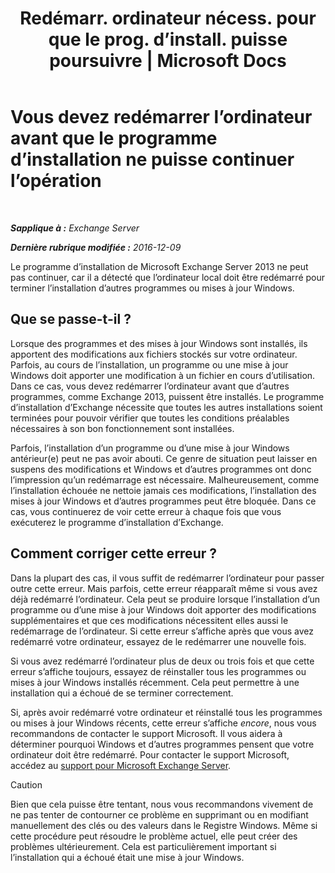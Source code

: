﻿---
title: 'Redémarr. ordinateur nécess. pour que le prog. d’install. puisse poursuivre | Microsoft Docs'
TOCTitle: Vous devez redémarrer l’ordinateur avant que le programme d’installation ne puisse continuer l’opération
ms:assetid: d5c73280-4e54-473a-b328-9673af11e2c0
ms:mtpsurl: https://technet.microsoft.com/fr-fr/library/ms.exch.setupreadiness.rebootpending(v=EXCHG.150)
ms:contentKeyID: 50479272
ms.date: 04/24/2018
mtps_version: v=EXCHG.150
ms.translationtype: HT
---

# Vous devez redémarrer l’ordinateur avant que le programme d’installation ne puisse continuer l’opération

 

_**Sapplique à :** Exchange Server_

_**Dernière rubrique modifiée :** 2016-12-09_

Le programme d’installation de Microsoft Exchange Server 2013 ne peut pas continuer, car il a détecté que l’ordinateur local doit être redémarré pour terminer l’installation d’autres programmes ou mises à jour Windows.

## Que se passe-t-il ?

Lorsque des programmes et des mises à jour Windows sont installés, ils apportent des modifications aux fichiers stockés sur votre ordinateur. Parfois, au cours de l’installation, un programme ou une mise à jour Windows doit apporter une modification à un fichier en cours d’utilisation. Dans ce cas, vous devez redémarrer l’ordinateur avant que d’autres programmes, comme Exchange 2013, puissent être installés. Le programme d’installation d’Exchange nécessite que toutes les autres installations soient terminées pour pouvoir vérifier que toutes les conditions préalables nécessaires à son bon fonctionnement sont installées.

Parfois, l’installation d’un programme ou d’une mise à jour Windows antérieur(e) peut ne pas avoir abouti. Ce genre de situation peut laisser en suspens des modifications et Windows et d’autres programmes ont donc l’impression qu’un redémarrage est nécessaire. Malheureusement, comme l’installation échouée ne nettoie jamais ces modifications, l’installation des mises à jour Windows et d’autres programmes peut être bloquée. Dans ce cas, vous continuerez de voir cette erreur à chaque fois que vous exécuterez le programme d’installation d’Exchange.

## Comment corriger cette erreur ?

Dans la plupart des cas, il vous suffit de redémarrer l’ordinateur pour passer outre cette erreur. Mais parfois, cette erreur réapparaît même si vous avez déjà redémarré l’ordinateur. Cela peut se produire lorsque l’installation d’un programme ou d’une mise à jour Windows doit apporter des modifications supplémentaires et que ces modifications nécessitent elles aussi le redémarrage de l’ordinateur. Si cette erreur s’affiche après que vous avez redémarré votre ordinateur, essayez de le redémarrer une nouvelle fois.

Si vous avez redémarré l’ordinateur plus de deux ou trois fois et que cette erreur s’affiche toujours, essayez de réinstaller tous les programmes ou mises à jour Windows installés récemment. Cela peut permettre à une installation qui a échoué de se terminer correctement.

Si, après avoir redémarré votre ordinateur et réinstallé tous les programmes ou mises à jour Windows récents, cette erreur s’affiche *encore*, nous vous recommandons de contacter le support Microsoft. Il vous aidera à déterminer pourquoi Windows et d’autres programmes pensent que votre ordinateur doit être redémarré. Pour contacter le support Microsoft, accédez au [support pour Microsoft Exchange Server](https://go.microsoft.com/fwlink/p/?linkid=525940).

> [!CAUTION]
> Bien que cela puisse être tentant, nous vous recommandons vivement de ne pas tenter de contourner ce problème en supprimant ou en modifiant manuellement des clés ou des valeurs dans le Registre Windows. Même si cette procédure peut résoudre le problème actuel, elle peut créer des problèmes ultérieurement. Cela est particulièrement important si l’installation qui a échoué était une mise à jour Windows.

